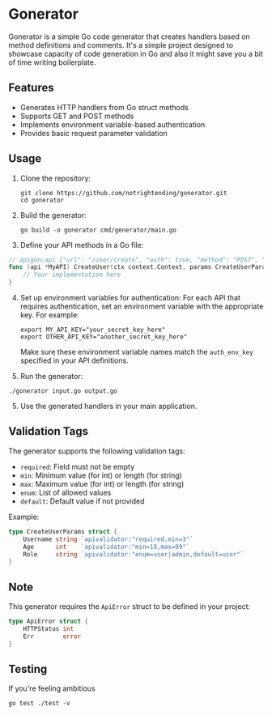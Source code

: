 # Gonerator

Gonerator is a simple Go code generator that creates handlers based on method definitions and comments.
It's a simple project designed to showcase capacity of code generation in Go and also it might save you a bit of time writing boilerplate. 

## Features

- Generates HTTP handlers from Go struct methods
- Supports GET and POST methods
- Implements environment variable-based authentication
- Provides basic request parameter validation

## Usage

1. Clone the repository:
   ```
   git clone https://github.com/notrightending/gonerator.git
   cd gonerator
   ```

2. Build the generator:
   ```
   go build -o gonerator cmd/generator/main.go
   ```


3. Define your API methods in a Go file:

```go
// apigen:api {"url": "/user/create", "auth": true, "method": "POST", "auth_env_key": "MY_API_KEY"}
func (api *MyAPI) CreateUser(ctx context.Context, params CreateUserParams) (*User, error) {
    // Your implementation here
}
```

4. Set up environment variables for authentication:
   For each API that requires authentication, set an environment variable with the appropriate key. For example:
   ```
   export MY_API_KEY="your_secret_key_here"
   export OTHER_API_KEY="another_secret_key_here"
   ```
   Make sure these environment variable names match the `auth_env_key` specified in your API definitions.

5. Run the generator:

```
./gonerator input.go output.go
```

5. Use the generated handlers in your main application.

## Validation Tags

The generator supports the following validation tags:

- `required`: Field must not be empty
- `min`: Minimum value (for int) or length (for string)
- `max`: Maximum value (for int) or length (for string)
- `enum`: List of allowed values
- `default`: Default value if not provided

Example:
```go
type CreateUserParams struct {
    Username string `apivalidator:"required,min=3"`
    Age      int    `apivalidator:"min=18,max=99"`
    Role     string `apivalidator:"enum=user|admin,default=user"`
}
```

## Note

This generator requires the `ApiError` struct to be defined in your project:

```go
type ApiError struct {
    HTTPStatus int
    Err        error
}
```


## Testing

If you're feeling ambitious

```
go test ./test -v
```
